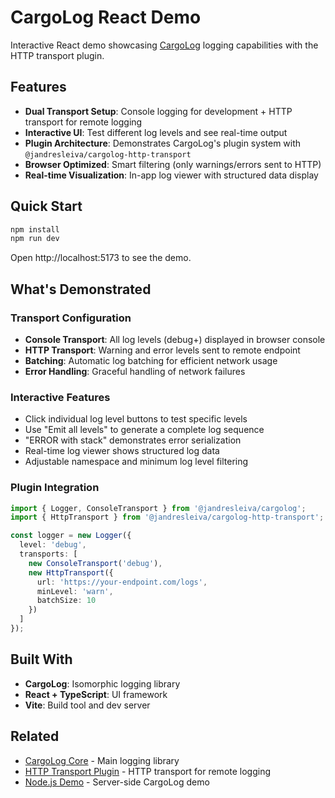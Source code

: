 # CargoLog React Demo

Interactive React demo showcasing [CargoLog](https://github.com/jandresleiva/CargoLog) logging capabilities with the HTTP transport plugin.

## Features

- **Dual Transport Setup**: Console logging for development + HTTP transport for remote logging
- **Interactive UI**: Test different log levels and see real-time output
- **Plugin Architecture**: Demonstrates CargoLog's plugin system with `@jandresleiva/cargolog-http-transport`
- **Browser Optimized**: Smart filtering (only warnings/errors sent to HTTP)
- **Real-time Visualization**: In-app log viewer with structured data display

## Quick Start

```bash
npm install
npm run dev
```

Open http://localhost:5173 to see the demo.

## What's Demonstrated

### Transport Configuration
- **Console Transport**: All log levels (debug+) displayed in browser console
- **HTTP Transport**: Warning and error levels sent to remote endpoint
- **Batching**: Automatic log batching for efficient network usage
- **Error Handling**: Graceful handling of network failures

### Interactive Features
- Click individual log level buttons to test specific levels
- Use "Emit all levels" to generate a complete log sequence
- "ERROR with stack" demonstrates error serialization
- Real-time log viewer shows structured log data
- Adjustable namespace and minimum log level filtering

### Plugin Integration
```typescript
import { Logger, ConsoleTransport } from '@jandresleiva/cargolog';
import { HttpTransport } from '@jandresleiva/cargolog-http-transport';

const logger = new Logger({
  level: 'debug',
  transports: [
    new ConsoleTransport('debug'),
    new HttpTransport({
      url: 'https://your-endpoint.com/logs',
      minLevel: 'warn',
      batchSize: 10
    })
  ]
});
```

## Built With

- **CargoLog**: Isomorphic logging library
- **React + TypeScript**: UI framework
- **Vite**: Build tool and dev server

## Related

- [CargoLog Core](https://github.com/jandresleiva/CargoLog) - Main logging library
- [HTTP Transport Plugin](https://www.npmjs.com/package/@jandresleiva/cargolog-http-transport) - HTTP transport for remote logging
- [Node.js Demo](../logger-node-demo) - Server-side CargoLog demo
